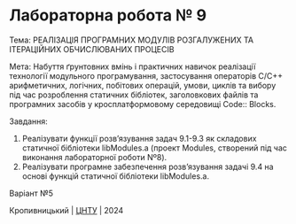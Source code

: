 ﻿# Лабораторна робота № 9

Тема: РЕАЛІЗАЦІЯ ПРОГРАМНИХ МОДУЛІВ РОЗГАЛУЖЕНИХ ТА ІТЕРАЦІЙНИХ ОБЧИСЛЮВАНИХ ПРОЦЕСІВ

Мета: Набуття ґрунтовних вмінь і практичних навичок реалізації технології модульного програмування, застосування операторів С/C++ арифметичних, логічних, побітових операцій, умови, циклів та вибору під час розроблення статичних бібліотек, заголовкових файлів та програмних засобів у кросплатформовому середовищі Code:: Blocks.

Завдання:
1. Реалізувати функції розвʼязування задач 9.1-9.3 як складових статичної бібліотеки libModules.а (проект Modules, створений під час виконання лабораторної роботи Nº8).
2. Реалізувати програмне забезпечення розвʼязування задачі 9.4 на основі функцій статичної бібліотеки libModules.а.

Варіант №5


Кропивницький | <a href="http://www.kntu.kr.ua/">ЦНТУ</a> | 2024
